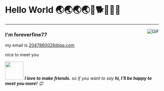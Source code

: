 # Hello World 🌏🌏🌏🌏🐶🐕🐕‍🦺🐩


---
<img align="right" alt="GIF" src="https://raw.githubusercontent.com/haoruilee/haoruilee/master/pic/pusheencode.gif" />

### I'm foreverfine77


my email is 2047860026@qq.com


nice to meet you




<img src="https://media.giphy.com/media/LnQjpWaON8nhr21vNW/giphy.gif" width="60" alt=""> <em><b>I love to make friends.</b> so if you want to say <b>hi, I'll be happy to meet you more!</b> 😊</em>
